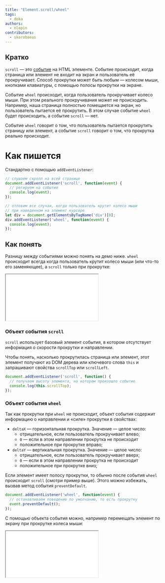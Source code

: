 ```yaml
---
title: "Element.scroll/wheel"
tags:
  - doka
authors:
  - nlopin
contributors:
  - skorobaeus
---
```


## Кратко

`scroll` — это [событие](/js/events) на HTML элементе. Событие происходит, когда страница или элемент не входит на экран и пользователь её прокручивает. Способ прокрутки может быть любым — колесом мыши, кнопками клавиатуры, с помощью полосы прокрутки на экране.

Событие `wheel` происходит, когда пользователь прокручивает колесо мыши. При этом  реального прокручивания может не происходить. Например, наша страница полностью помещается на экран, но пользователь пытается её прокрутить. В этом случае событие `wheel` будет происходить, а событие `scroll` — нет.

Событие `wheel` говорит о том, что пользователь пытается прокрутить страницу или элемент, а событие `scroll` говорит о том, что прокрутка реально происходит.

# Как пишется

Стандартно с помощью `addEventListener`:

```jsx
// слушаем скролл на всей странице
document.addEventListener('scroll', function(event) {
  // регируем на событие
  console.log(event);
});

// отловим все случаи, когда пользователь крутит колесо мыши
// при наведенном на элемент курсоре
let div = document.getElementsByTagName('div')[0];
div.addEventListener('wheel', function(event) {
  console.log(event);
});
```

## Как понять

Разницу между событиями можно понять на демо ниже. `wheel` происходит всегда когда пользователь крутит колесо мыши (или что-то его заменяющее), а `scroll` только при прокрутке:

<iframe title="Сравнение событий scroll и wheel" src="demos/index.html"></iframe>

### Объект события `scroll`

`scroll` использует базовый элемент события, в котором отсутствует информация о скорости прокрутки и направлении.

Чтобы понять, насколько прокрутилась страница или элемент, этот элемент получают из DOM дерева или ключевого слова `this` и запрашивают свойства `scrollTop` или `scrollLeft`.

```jsx
document.addEventListener('scroll', function() {
  // получаем высоту элемента, на котором произошло событие
  console.log(this.scrollTop);
});
```

### Объект события `wheel`

Так как прокрутки при `wheel` не происходит, объект события содержит информацию о направлении и «силе» прокрутки в свойствах:

- `deltaX` — горизонтальная прокрутка. Значение — целое число:
    - отрицательное, если пользователь прокручивает влево;
    - `0` — если в этом направлении прокрутка не происходит
    - положительное при прокрутке вправо;
- `deltaY` — вертикальная прокрутка. Значение — целое число:
    - отрицательное, если пользователь прокручивает вверх;
    - `0` — если в этом направлении прокрутка не происходит
    - положительное при прокрутке вниз;

Если элемент имеет полосу прокрутки, то обычно после события `wheel` происходит `scroll` (смотри пример выше). Этого можно избежать, вызвав метод события `preventDefault`.

```jsx
document.addEventListener('wheel', function(event) {
  // останавливаем поведение по умолчанию, то есть прокрутку
  event.preventDefault();
});
```

С помощью объекта события можно, например перемещать элемент по экрану при прокрутке колеса мыши:

<iframe title="Перемещение элемента при прокрутке" src="demos/scroll-move.html"></iframe>
